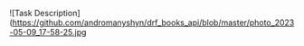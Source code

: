 ![Task Description](https://github.com/andromanyshyn/drf_books_api/blob/master/photo_2023-05-09_17-58-25.jpg
